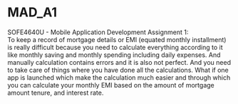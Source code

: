 # MAD_A1
SOFE4640U - Mobile Application Development Assignment 1:  
To keep a record of mortgage details or EMI (equated monthly installment) is really difficult because you need to calculate everything according to it like monthly saving and monthly spending including daily expenses. And manually calculation contains errors and it is also not perfect. And you need to take care of things where you have done all the calculations. What if one app is launched which make the calculation much easier and through which you can calculate your monthly EMI based on the amount of mortgage amount tenure, and interest rate.
